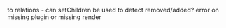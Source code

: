 to relations - can setChildren be used to detect removed/added?
error on missing plugin or missing render